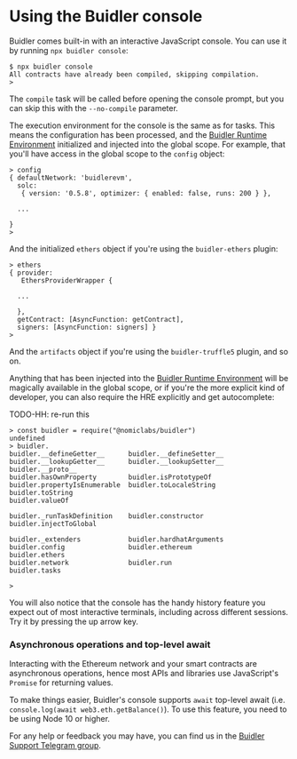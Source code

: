 # Using the Buidler console

Buidler comes built-in with an interactive JavaScript console. You can use it by running `npx buidler console`:
```
$ npx buidler console
All contracts have already been compiled, skipping compilation.
>
```

The `compile` task will be called before opening the console prompt, but you can skip this with the `--no-compile` parameter.

The execution environment for the console is the same as for tasks. This means the configuration has been processed, and the [Buidler Runtime Environment] initialized and injected into the global scope. For example, that you'll have access in the global scope to the `config` object:
```
> config
{ defaultNetwork: 'buidlerevm',
  solc:
   { version: '0.5.8', optimizer: { enabled: false, runs: 200 } },
  
  ...
 
}
>
```

And the initialized `ethers` object if you're using the `buidler-ethers` plugin:
```
> ethers
{ provider:
   EthersProviderWrapper {
       
  ...

  },
  getContract: [AsyncFunction: getContract],
  signers: [AsyncFunction: signers] }
>
```

And the `artifacts` object if you're using the `buidler-truffle5` plugin, and so on. 

Anything that has been injected into the [Buidler Runtime Environment] will be magically available in the global scope, or if you're the more explicit kind of developer, you can also require the HRE explicitly and get autocomplete:

TODO-HH: re-run this

```
> const buidler = require("@nomiclabs/buidler")
undefined
> buidler.
buidler.__defineGetter__      buidler.__defineSetter__      buidler.__lookupGetter__      buidler.__lookupSetter__      buidler.__proto__
buidler.hasOwnProperty        buidler.isPrototypeOf         buidler.propertyIsEnumerable  buidler.toLocaleString        buidler.toString
buidler.valueOf

buidler._runTaskDefinition    buidler.constructor           buidler.injectToGlobal

buidler._extenders            buidler.hardhatArguments      buidler.config                buidler.ethereum              buidler.ethers
buidler.network               buidler.run                   buidler.tasks

>
```

You will also notice that the console has the handy history feature you expect out of most interactive terminals, including across different sessions. Try it by pressing the up arrow key.

### Asynchronous operations and top-level await

Interacting with the Ethereum network and your smart contracts are asynchronous operations, hence most APIs and libraries
use JavaScript's `Promise` for returning values.   

To make things easier, Buidler's console supports `await` top-level await (i.e. `console.log(await web3.eth.getBalance()`). To use this feature, you need to be using Node 10 or higher.

For any help or feedback you may have, you can find us in the [Buidler Support Telegram group](http://t.me/BuidlerSupport).

[Buidler Runtime Environment]: ../advanced/buidler-runtime-environment.md
